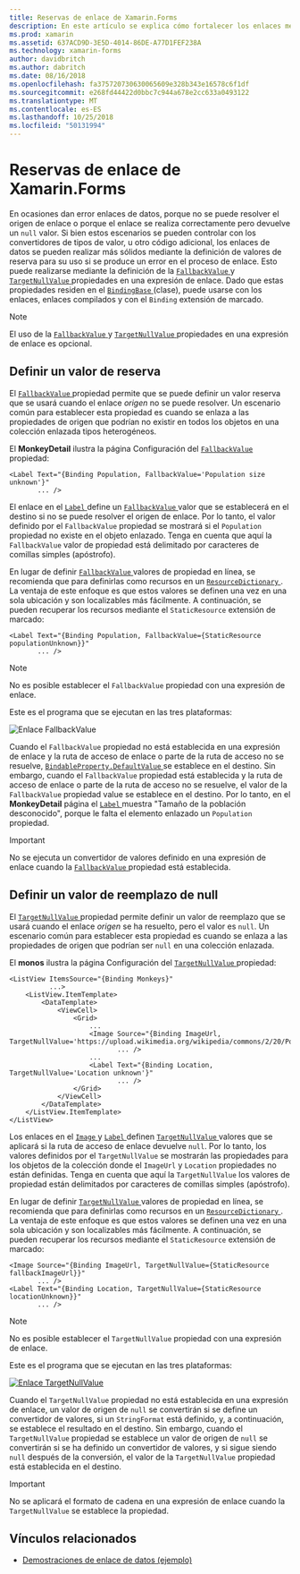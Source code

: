 ```yaml
---
title: Reservas de enlace de Xamarin.Forms
description: En este artículo se explica cómo fortalecer los enlaces mediante la definición de los valores de reserva que se usará si se produce un error de enlace.
ms.prod: xamarin
ms.assetid: 637ACD9D-3E5D-4014-86DE-A77D1FEF238A
ms.technology: xamarin-forms
author: davidbritch
ms.author: dabritch
ms.date: 08/16/2018
ms.openlocfilehash: fa375720730630065609e328b343e16578c6f1df
ms.sourcegitcommit: e268fd44422d0bbc7c944a678e2cc633a0493122
ms.translationtype: MT
ms.contentlocale: es-ES
ms.lasthandoff: 10/25/2018
ms.locfileid: "50131994"
---
```

# <a name="xamarinforms-binding-fallbacks"></a>Reservas de enlace de Xamarin.Forms

En ocasiones dan error enlaces de datos, porque no se puede resolver el origen de enlace o porque el enlace se realiza correctamente pero devuelve un `null` valor. Si bien estos escenarios se pueden controlar con los convertidores de tipos de valor, u otro código adicional, los enlaces de datos se pueden realizar más sólidos mediante la definición de valores de reserva para su uso si se produce un error en el proceso de enlace. Esto puede realizarse mediante la definición de la [ `FallbackValue` ](xref:Xamarin.Forms.BindingBase.FallbackValue) y [ `TargetNullValue` ](xref:Xamarin.Forms.BindingBase.TargetNullValue) propiedades en una expresión de enlace. Dado que estas propiedades residen en el [ `BindingBase` ](xref:Xamarin.Forms.BindingBase) (clase), puede usarse con los enlaces, enlaces compilados y con el `Binding` extensión de marcado.

> [!NOTE]
> El uso de la [ `FallbackValue` ](xref:Xamarin.Forms.BindingBase.FallbackValue) y [ `TargetNullValue` ](xref:Xamarin.Forms.BindingBase.TargetNullValue) propiedades en una expresión de enlace es opcional.

## <a name="defining-a-fallback-value"></a>Definir un valor de reserva

El [ `FallbackValue` ](xref:Xamarin.Forms.BindingBase.FallbackValue) propiedad permite que se puede definir un valor reserva que se usará cuando el enlace *origen* no se puede resolver. Un escenario común para establecer esta propiedad es cuando se enlaza a las propiedades de origen que podrían no existir en todos los objetos en una colección enlazada tipos heterogéneos.

El **MonkeyDetail** ilustra la página Configuración del [ `FallbackValue` ](xref:Xamarin.Forms.BindingBase.FallbackValue) propiedad:

```xaml
<Label Text="{Binding Population, FallbackValue='Population size unknown'}"
       ... />   
```

El enlace en el [ `Label` ](xref:Xamarin.Forms.Label) define un [ `FallbackValue` ](xref:Xamarin.Forms.BindingBase.FallbackValue) valor que se establecerá en el destino si no se puede resolver el origen de enlace. Por lo tanto, el valor definido por el `FallbackValue` propiedad se mostrará si el `Population` propiedad no existe en el objeto enlazado. Tenga en cuenta que aquí la `FallbackValue` valor de propiedad está delimitado por caracteres de comillas simples (apóstrofo).

En lugar de definir [ `FallbackValue` ](xref:Xamarin.Forms.BindingBase.FallbackValue) valores de propiedad en línea, se recomienda que para definirlas como recursos en un [ `ResourceDictionary` ](xref:Xamarin.Forms.ResourceDictionary). La ventaja de este enfoque es que estos valores se definen una vez en una sola ubicación y son localizables más fácilmente. A continuación, se pueden recuperar los recursos mediante el `StaticResource` extensión de marcado:

```xaml
<Label Text="{Binding Population, FallbackValue={StaticResource populationUnknown}}"
       ... />  
```

> [!NOTE]
> No es posible establecer el `FallbackValue` propiedad con una expresión de enlace.

Este es el programa que se ejecutan en las tres plataformas:

![Enlace FallbackValue](binding-fallbacks-images/bindingunavailable-detail-cropped.png "FallbackValue enlace")

Cuando el `FallbackValue` propiedad no está establecida en una expresión de enlace y la ruta de acceso de enlace o parte de la ruta de acceso no se resuelve, [ `BindableProperty.DefaultValue` ](xref:Xamarin.Forms.BindableProperty.DefaultValue) se establece en el destino. Sin embargo, cuando el `FallbackValue` propiedad está establecida y la ruta de acceso de enlace o parte de la ruta de acceso no se resuelve, el valor de la `FallbackValue` propiedad value se establece en el destino. Por lo tanto, en el **MonkeyDetail** página el [ `Label` ](xref:Xamarin.Forms.Label) muestra "Tamaño de la población desconocido", porque le falta el elemento enlazado un `Population` propiedad.

> [!IMPORTANT]
> No se ejecuta un convertidor de valores definido en una expresión de enlace cuando la [ `FallbackValue` ](xref:Xamarin.Forms.BindingBase.FallbackValue) propiedad está establecida.

## <a name="defining-a-null-replacement-value"></a>Definir un valor de reemplazo de null

El [ `TargetNullValue` ](xref:Xamarin.Forms.BindingBase.TargetNullValue) propiedad permite definir un valor de reemplazo que se usará cuando el enlace *origen* se ha resuelto, pero el valor es `null`. Un escenario común para establecer esta propiedad es cuando se enlaza a las propiedades de origen que podrían ser `null` en una colección enlazada.

El **monos** ilustra la página Configuración del [ `TargetNullValue` ](xref:Xamarin.Forms.BindingBase.TargetNullValue) propiedad:

```xaml
<ListView ItemsSource="{Binding Monkeys}"
          ...>
    <ListView.ItemTemplate>
        <DataTemplate>
            <ViewCell>
                <Grid>
                    ...
                    <Image Source="{Binding ImageUrl, TargetNullValue='https://upload.wikimedia.org/wikipedia/commons/2/20/Point_d_interrogation.jpg'}"
                           ... />
                    ...
                    <Label Text="{Binding Location, TargetNullValue='Location unknown'}"
                           ... />
                </Grid>
            </ViewCell>
        </DataTemplate>
    </ListView.ItemTemplate>
</ListView>
```

Los enlaces en el [ `Image` ](xref:Xamarin.Forms.Image) y [ `Label` ](xref:Xamarin.Forms.Label) definen [ `TargetNullValue` ](xref:Xamarin.Forms.BindingBase.TargetNullValue) valores que se aplicará si la ruta de acceso de enlace devuelve `null`. Por lo tanto, los valores definidos por el `TargetNullValue` se mostrarán las propiedades para los objetos de la colección donde el `ImageUrl` y `Location` propiedades no están definidas. Tenga en cuenta que aquí la `TargetNullValue` los valores de propiedad están delimitados por caracteres de comillas simples (apóstrofo).

En lugar de definir [ `TargetNullValue` ](xref:Xamarin.Forms.BindingBase.TargetNullValue) valores de propiedad en línea, se recomienda que para definirlas como recursos en un [ `ResourceDictionary` ](xref:Xamarin.Forms.ResourceDictionary). La ventaja de este enfoque es que estos valores se definen una vez en una sola ubicación y son localizables más fácilmente. A continuación, se pueden recuperar los recursos mediante el `StaticResource` extensión de marcado:

```xaml
<Image Source="{Binding ImageUrl, TargetNullValue={StaticResource fallbackImageUrl}}"
       ... />
<Label Text="{Binding Location, TargetNullValue={StaticResource locationUnknown}}"
       ... />
```

> [!NOTE]
> No es posible establecer el `TargetNullValue` propiedad con una expresión de enlace.

Este es el programa que se ejecutan en las tres plataformas:

[![Enlace TargetNullValue](binding-fallbacks-images/bindingunavailable-small.png "TargetNullValue enlace")](binding-fallbacks-images/bindingunavailable-large.png#lightbox "TargetNullValue enlace")

Cuando el `TargetNullValue` propiedad no está establecida en una expresión de enlace, un valor de origen de `null` se convertirán si se define un convertidor de valores, si un `StringFormat` está definido, y, a continuación, se establece el resultado en el destino. Sin embargo, cuando el `TargetNullValue` propiedad se establece un valor de origen de `null` se convertirán si se ha definido un convertidor de valores, y si sigue siendo `null` después de la conversión, el valor de la `TargetNullValue` propiedad está establecida en el destino.

> [!IMPORTANT]
> No se aplicará el formato de cadena en una expresión de enlace cuando la `TargetNullValue` se establece la propiedad.

## <a name="related-links"></a>Vínculos relacionados

- [Demostraciones de enlace de datos (ejemplo)](https://developer.xamarin.com/samples/xamarin-forms/DataBindingDemos/)
